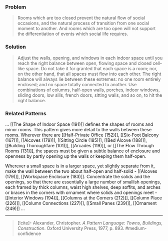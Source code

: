### Problem
>Rooms which are too closed prevent the natural flow of social occasions, and the natural process of transition from one social moment to another. And rooms which are too open will not support the differentiation of events which social life requires.

### Solution
>Adjust the walls, opening, and windows in each indoor space until you reach the right balance between open, flowing space and closed cell-like space. Do not take it for granted that each space is a room; nor, on the other hand, that all spaces must flow into each other. The right balance will always lie between these extremes: no one room entirely enclosed; and no space totally connected to another. Use combinations of columns, half-open walls, porches, indoor windows, sliding doors, low sills, french doors, sitting walls, and so on, to hit the right balance.

### Related Patterns
... [[The Shape of Indoor Space (191)]] defines the shapes of rooms and minor rooms. This pattern gives more detail to the walls between these rooms. Wherever there are [[Half-Private Office (152)]], [[Six-Foot Balcony (167)]], [[Alcoves (179)]], [[Sitting Circle (185)]], [[Bed Alcove (188)]], [[Building Thoroughfare (101)]], [[Arcades (119)]], or [[The Flow Through Rooms (131)]], the spaces must be given a subtle balance of enclosure and openness by partly opening up the walls or keeping them half-open.

Wherever a small space is in a larger space, yet slightly separate from it, make the wall between the two about half-open and half-solid - [[Alcoves (179)]], [[Workspace Enclosure (183)]]. Concentrate the solids and the openings, so that there are essentially a large number of smallish openings, each framed by thick columns, waist high shelves, deep soffits, and arches or braces in the corners with ornament where solids and openings meet - [[Interior Windows (194)]], [[Columns at the Corners (212)]], [[Column Place (226)]], [[Column Connections (227)]], [[Small Panes (239)]], [[Ornament (249)]] ...

---
> [!cite]- Alexander, Christopher. _A Pattern Language: Towns, Buildings, Construction_. Oxford University Press, 1977, p. 893.
> #medium-confidence 